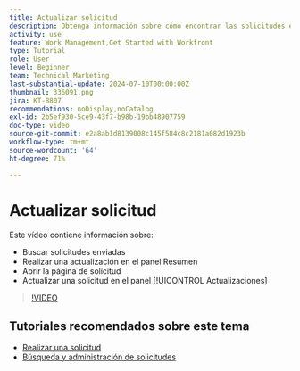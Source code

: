 ```yaml
---
title: Actualizar solicitud
description: Obtenga información sobre cómo encontrar las solicitudes enviadas y realice una actualización de dichas solicitudes en  [!DNL  Workfront].
activity: use
feature: Work Management,Get Started with Workfront
type: Tutorial
role: User
level: Beginner
team: Technical Marketing
last-substantial-update: 2024-07-10T00:00:00Z
thumbnail: 336091.png
jira: KT-8807
recommendations: noDisplay,noCatalog
exl-id: 2b5ef930-5ce9-43f7-b98b-19bb48907759
doc-type: video
source-git-commit: e2a8ab1d8139008c145f584c8c2181a082d1923b
workflow-type: tm+mt
source-wordcount: '64'
ht-degree: 71%

---
```


# Actualizar solicitud

Este vídeo contiene información sobre:

* Buscar solicitudes enviadas
* Realizar una actualización en el panel Resumen
* Abrir la página de solicitud
* Actualizar una solicitud en el panel [!UICONTROL Actualizaciones]

>[!VIDEO](https://video.tv.adobe.com/v/336091/?quality=12&learn=on)

## Tutoriales recomendados sobre este tema

* [Realizar una solicitud](/help/manage-work/issues-requests/make-a-request.md)
* [Búsqueda y administración de solicitudes](/help/manage-work/issues-requests/find-requests.md)
